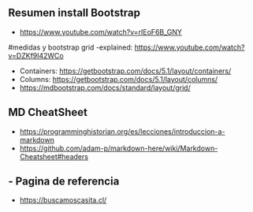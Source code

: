 ## Resumen install Bootstrap 
- https://www.youtube.com/watch?v=rIEoF6B_GNY

#medidas y bootstrap grid
-explained: https://www.youtube.com/watch?v=DZKf9l42WCo
- Containers: https://getbootstrap.com/docs/5.1/layout/containers/
- Columns: https://getbootstrap.com/docs/5.1/layout/columns/
- https://mdbootstrap.com/docs/standard/layout/grid/

## MD CheatSheet
- https://programminghistorian.org/es/lecciones/introduccion-a-markdown
- https://github.com/adam-p/markdown-here/wiki/Markdown-Cheatsheet#headers

## - Pagina de referencia
- https://buscamoscasita.cl/